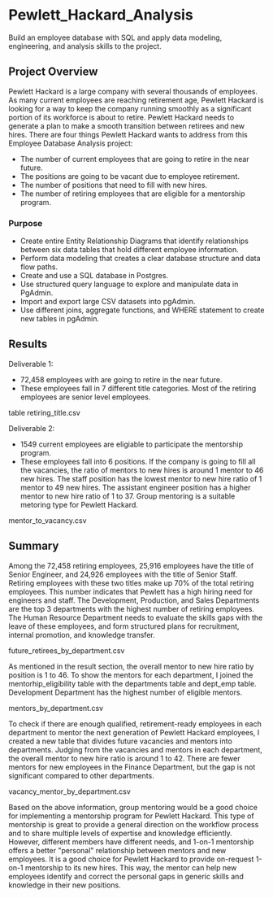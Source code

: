# Pewlett_Hackard_Analysis
Build an employee database with SQL and apply data modeling, engineering, and analysis skills to the project. 

## Project Overview
Pewlett Hackard is a large company with several thousands of employees. As many current employees are reaching retirement age, Pewlett Hackard is looking for a way to keep the company running smoothly as a significant portion of its workforce is about to retire. Pewlett Hackard needs to generate a plan to make a smooth transition between retirees and new hires.
There are four things Pewlett Hackard wants to address from this Employee Database Analysis project:
- The number of current employees that are going to retire in the near future. 
- The positions are going to be vacant due to employee retirement. 
- The number of positions that need to fill with new hires.
- The number of retiring employees that are eligible for a mentorship program.

### Purpose
- Create entire Entity Relationship Diagrams that identify relationships between six data tables that hold different employee information. 
- Perform data modeling that creates a clear database structure and data flow paths.
- Create and use a SQL database in Postgres.
- Use structured query language to explore and manipulate data in PgAdmin.
- Import and export large CSV datasets into pgAdmin.
- Use different joins, aggregate functions, and WHERE statement to create new tables in pgAdmin.

## Results

Deliverable 1:
- 72,458 employees with are going to retire in the near future. 
- These employees fall in 7 different title categories. Most of the retiring employees are senior level employees. 

table retiring_title.csv

Deliverable 2:
- 1549 current employees are eligiable to participate the mentorship program.
- These employees fall into 6 positions. If the company is going to fill all the vacancies, the ratio of mentors to new hires is around 1 mentor to 46 new hires. The staff position has the lowest mentor to new hire ratio of 1 mentor to 49 new hires. The assistant engineer position has a higher mentor to new hire ratio of 1 to 37. Group mentoring is a suitable metoring type for Pewlett Hackard. 

mentor_to_vacancy.csv

## Summary 
Among the 72,458 retiring employees, 25,916 employees have the title of Senior Engineer, and 24,926 employees with the title of Senior Staff. Retiring employees with these two titles make up 70% of the total retiring employees. This number indicates that Pewlett has a high hiring need for engineers and staff. The Development, Production, and Sales Departments are the top 3 departments with the highest number of retiring employees. The Human Resource Department needs to evaluate the skills gaps with the leave of these employees, and form structured plans for recruitment, internal promotion, and knowledge transfer.

future_retirees_by_department.csv

As mentioned in the result section, the overall mentor to new hire ratio by position is 1 to 46. 
To show the mentors for each department, I joined the mentorhip_eligibility table with the departments table and dept_emp table. Development Department has the highest number of eligible mentors. 

mentors_by_department.csv

To check if there are enough qualified, retirement-ready employees in each department to mentor the next generation of Pewlett Hackard employees, I created a new table that divides future vacancies and mentors into departments. Judging from the vacancies and mentors in each department, the overall mentor to new hire ratio is around 1 to 42. There are fewer mentors for new employees in the Finance Department, but the gap is not significant compared to other departments.  

vacancy_mentor_by_department.csv

Based on the above information, group mentoring would be a good choice for implementing a mentorship program for Pewlett Hackard. This type of mentorship is great to provide a general direction on the workflow process and to share multiple levels of expertise and knowledge efficiently. However, different members have different needs, and 1-on-1 mentorship offers a better "personal" relationship between mentors and new employees. It is a good choice for Pewlett Hackard to provide on-request 1-on-1 mentorship to its new hires. This way, the mentor can help new employees identify and correct the personal gaps in generic skills and knowledge in their new positions.  
